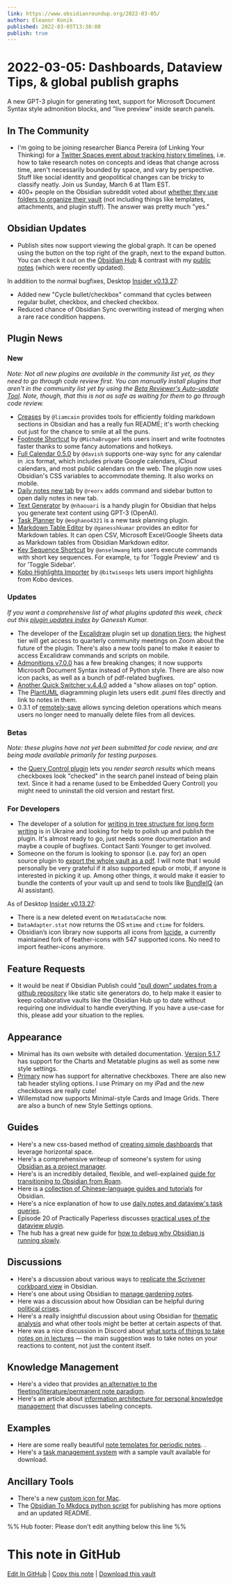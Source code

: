 ```yaml
---
link: https://www.obsidianroundup.org/2022-03-05/
author: Eleanor Konik
published: 2022-03-05T13:30:00
publish: true
---
```


# 2022-03-05: Dashboards, Dataview Tips, & global publish graphs
A new GPT-3 plugin for generating text, support for Microsoft Document Syntax style admonition blocks, and "live preview" inside search panels. 

## In The Community

-   I'm going to be joining researcher Bianca Pereira (of Linking Your Thinking) for a [Twitter Spaces event about tracking history timelines](https://twitter.com/i/spaces/1yoKMWDaaqOJQ), i.e. how to take research notes on concepts and ideas that change across time, aren't necessarily bounded by space, and vary by perspective. Stuff like social identity and geopolitical changes can be tricky to classify neatly. Join us Sunday, March 6 at 11am EST.
-   400+ people on the Obsidian subreddit voted about [whether they use folders to organize their vault](https://www.reddit.com/r/ObsidianMD/comments/t2gk0j/folders_or_no_folders/) (not including things like templates, attachments, and plugin stuff). The answer was pretty much "yes."

## Obsidian Updates

-   Publish sites now support viewing the global graph. It can be opened using the button on the top right of the graph, next to the expand button. You can check it out on the [Obsidian Hub](https://publish.obsidian.md/hub/00+-+Start+here) & contrast with my [public notes](https://publish.obsidian.md/eleanorkonik/) (which were recently updated).

In addition to the normal bugfixes, Desktop [Insider v0.13.27](https://forum.obsidian.md/t/obsidian-release-v0-13-27-insider-build/33223):

-   Added new "Cycle bullet/checkbox" command that cycles between regular bullet, checkbox, and checked checkbox.
-   Reduced chance of Obsidian Sync overwriting instead of merging when a rare race condition happens.

## Plugin News

### New

_Note: Not all new plugins are available in the community list yet, as they need to go through code review first. You can manually install plugins that aren't in the community list yet by using the [Beta Reviewer's Auto-update Tool](https://github.com/TfTHacker/obsidian42-brat). Note, though, that this is not as safe as waiting for them to go through code review._

-   [Creases](https://github.com/liamcain/obsidian-creases) by `@liamcain` provides tools for efficiently folding markdown sections in Obsidian and has a really fun README; it's worth checking out just for the chance to smile at all the puns.
-   [Footnote Shortcut](https://github.com/MichaBrugger/obsidian-footnotes) by `@MichaBrugger` lets users insert and write footnotes faster thanks to some fancy automations and hotkeys.
-   [Full Calendar 0.5.0](https://github.com/davish/obsidian-full-calendar/releases/tag/0.5.1) by `@davish` supports one-way sync for any calendar in .ics format, which includes private Google calendars, iCloud calendars, and most public calendars on the web. The plugin now uses Obsidian's CSS variables to accommodate theming. It also works on mobile.
-   [Daily notes new tab](https://github.com/reorx/obsidian-daily-notes-new-tab) by `@reorx` adds command and sidebar button to open daily notes in new tab.
-   [Text Generator](https://github.com/nhaouari/obsidian-textgenerator-plugin) by `@nhaouari` is a handy plugin for Obsidian that helps you generate text content using GPT-3 (OpenAI).
-   [Task Planner](https://github.com/eoghano4321/TaskPlanner) by `@eoghano4321` is a new task planning plugin.
-   [Markdown Table Editor](https://github.com/ganesshkumar/obsidian-table-editor) by `@ganesshkumar` provides an editor for Markdown tables. It can open CSV, Microsoft Excel/Google Sheets data as Markdown tables from Obsidian Markdown editor.
-   [Key Sequence Shortcut](https://github.com/anselmwang/obsidian-key-sequence-shortcut) by `@anselmwang` lets users execute commands with short key sequences. For example, `tp` for 'Toggle Preview' and `tb` for 'Toggle Sidebar'.
-   [Kobo Highlights Importer](https://github.com/bitwiseops/obsidian-kobo-highlights-import) by `@bitwiseops` lets users import highlights from Kobo devices.

### Updates

_If you want a comprehensive list of what plugins updated this week, check out this [plugin updates index](https://obsidian-plugin-stats.vercel.app/updates) by Ganessh Kumar._

-   The developer of the [Excalidraw](https://github.com/zsviczian/obsidian-excalidraw-plugin/releases) plugin set up [donation tiers](https://ko-fi.com/zsolt); the highest tier will get access to quarterly community meetings on Zoom about the future of the plugin. There's also a new tools panel to make it easier to access Excalidraw commands and scripts on mobile.
-   [Admonitions v7.0.0](https://github.com/valentine195/obsidian-admonition/releases/tag/7.0.0) has a few breaking changes; it now supports Microsoft Document Syntax instead of Python style. There are also now icon packs, as well as a bunch of pdf-related bugfixes.
-   [Another Quick Switcher v.4.4.0](https://github.com/tadashi-aikawa/obsidian-another-quick-switcher/releases/tag/4.4.0) added a "show aliases on top" option.
-   The [PlantUML](https://github.com/joethei/obsidian-plantuml) diagramming plugin lets users edit .puml files directly and link to notes in them.
-   0.3.1 of [remotely-save](https://github.com/fyears/remotely-save) allows syncing deletion operations which means users no longer need to manually delete files from all devices.

### Betas

_Note: these plugins have not yet been submitted for code review, and are being made available primarily for testing purposes._

-   the [Query Control plugin](https://github.com/nothingislost/obsidian-query-control/releases/tag/0.3.0) lets you _render search results_ which means checkboxes look "checked" in the search panel instead of being plain text. Since it had a rename (used to be Embedded Query Control) you might need to uninstall the old version and restart first.

### For Developers

-   The developer of a solution for [writing in tree structure for long form writing](https://forum.obsidian.md/t/writing-in-tree-structure-the-solution-to-long-form-writing-gingko/20727/67) is in Ukraine and looking for help to polish up and publish the plugin. It's almost ready to go, just needs some documentation and maybe a couple of bugfixes. Contact Santi Younger to get involved.
-   Someone on the forum is looking to sponsor (i.e. pay for) an open source plugin to [export the whole vault as a pdf](https://forum.obsidian.md/t/will-pay-for-dev-vault-to-pdf/33335). I will note that I would personally be very grateful if it also supported epub or mobi, if anyone is interested in picking it up. Among other things, it would make it easier to bundle the contents of your vault up and send to tools like [BundleIQ](https://www.bundleiq.com/) (an AI assistant).

As of Desktop [Insider v0.13.27](https://forum.obsidian.md/t/obsidian-release-v0-13-27-insider-build/33223):

-   There is a new deleted event on `MetadataCache` now.
-   `DataAdapter.stat` now returns the OS `mtime` and `ctime` for folders.
-   Obsidian’s icon library now supports all icons from [lucide](https://lucide.dev/), a currently maintained fork of feather-icons with 547 supported icons. No need to import feather-icons anymore.

## Feature Requests

-   It would be neat if Obsidian Publish could ["pull down" updates from a github repository](https://forum.obsidian.md/t/github-webhooks-for-obsidian-publish/33457) like static site generators do, to help make it easier to keep collaborative vaults like the Obsidian Hub up to date without requiring one individual to handle everything. If you have a use-case for this, please add your situation to the replies.

## Appearance

-   Minimal has its own website with detailed documentation. [Version 5.1.7](https://github.com/kepano/obsidian-minimal/releases/tag/5.1.7) has support for the Charts and Metatable plugins as well as some new style settings.
-   [Primary](https://github.com/ceciliamay/obsidianmd-theme-primary/releases/tag/v.1.3.0) now has support for alternative checkboxes. There are also new tab header styling options. I use Primary on my iPad and the new checkboxes are really cute!
-   Willemstad now supports Minimal-style Cards and Image Grids. There are also a bunch of new Style Settings options.

## Guides

-   Here's a new css-based method of [creating simple dashboards](https://tfthacker.medium.com/dashboard-a-simple-organization-and-navigation-method-for-obsidian-vaults-2b1982d023a0) that leverage horizontal space.
-   Here's a comprehensive writeup of someone's system for using [Obsidian as a project manager](https://forum.obsidian.md/t/using-obsidian-at-work-project-manager-project-lead/33137).
-   Here's is an incredibly detailed, flexible, and well-explained [guide for transitioning to Obsidian from Roam](https://denisetodd.medium.com/the-road-from-roam-to-obsidian-f40d2333a676).
-   Here is a [collection of Chinese-language guides and tutorials](https://medium.com/pm%E7%9A%84%E7%94%9F%E7%94%A2%E5%8A%9B%E5%B7%A5%E5%85%B7%E7%AE%B1/obsidian-%E4%BD%BF%E7%94%A8%E6%95%99%E5%AD%B8-%E7%B8%BD%E7%9B%AE%E9%8C%84-%E6%8C%81%E7%BA%8C%E6%9B%B4%E6%96%B0%E4%B8%AD-2d23dce3ef02) for Obsidian.
-   Here's a nice explanation of how to use [daily notes and dataview's task queries](https://www.workings.tools/p/how-i-use-daily-notes-in-obsidian).
-   Episode 20 of Practically Paperless discusses [practical uses of the dataview plugin](https://jamierubin.net/2022/03/01/practically-paperless-with-obsidian-episode-20-experimenting-with-the-dataview-plug-in/).
-   The hub has a great new guide for [how to debug why Obsidian is running slowly](https://publish.obsidian.md/hub/04+-+Guides%2C+Workflows%2C+%26+Courses/Guides/How+to+debug+why+Obsidian+is+running+slowly).

## Discussions

-   Here's a discussion about various ways to [replicate the Scrivener corkboard view](https://www.reddit.com/r/ObsidianMD/comments/t4e2l4/does_anyone_know_how_to_make_a_corkboard/) in Obsidian.
-   Here's one about using Obsidian to [manage gardening notes](https://www.reddit.com/r/ObsidianMD/comments/t1yte6/garden_management_in_obsidian/).
-   Here was a discussion about how Obsidian can be helpful during [political crises](https://www.reddit.com/r/ObsidianMD/comments/t2m3q8/the_prospect_of_being_disconnected_from_the_rest/).
-   Here's a really insightful discussion about using Obsidian for [thematic analysis](https://www.reddit.com/r/ObsidianMD/comments/t3bjuw/using_obsidian_for_thematic_analysis/) and what other tools might be better at certain aspects of that.
-   Here was a nice discussion in Discord about [what sorts of things to take notes on in lectures](https://discord.com/channels/686053708261228577/710585052769157141/949012707993075762) — the main suggestion was to take notes on your reactions to content, not just the content itself.

## Knowledge Management

-   Here's a video that provides [an alternative to the fleeting/literature/permanent note paradigm](https://www.youtube.com/watch?v=t4vKPhjcMZg).
-   Here's an article about [information architecture for personal knowledge management](https://cody-burleson.medium.com/ia-for-pkm-crows-camels-concepts-and-the-cognitive-divide-7523c0bfa5eb) that discusses labeling concepts.

## Examples

-   Here are some really beautiful [note templates for periodic notes](https://github.com/mulfok/periodic-note-templates). .
-   Here's a [task management system](https://www.reddit.com/r/ObsidianMD/comments/t3s8ek/i_turned_my_task_management_system_into_a/) with a sample vault available for download.

## Ancillary Tools

-   There's a new [custom icon for Mac](https://www.reddit.com/r/ObsidianMD/comments/t2zps9/the_app_icon_didnt_fit_my_dock_style_so_i_made_a/).
-   The [Obsidian To Mkdocs python script](https://github.com/Mara-Li/mkdocs_obsidian_publish) for publishing has more options and an updated README.

%% Hub footer: Please don't edit anything below this line %%

# This note in GitHub

<span class="git-footer">[Edit In GitHub](https://github.dev/obsidian-community/obsidian-hub/blob/main/01%20-%20Community/Obsidian%20Roundup/2022-03-05%20Dashboards%2C%20Dataview%20Tips%2C%20%26%20global%20publish%20graphs.md "git-hub-edit-note") | [Copy this note](https://raw.githubusercontent.com/obsidian-community/obsidian-hub/main/01%20-%20Community/Obsidian%20Roundup/2022-03-05%20Dashboards%2C%20Dataview%20Tips%2C%20%26%20global%20publish%20graphs.md "git-hub-copy-note") | [Download this vault](https://github.com/obsidian-community/obsidian-hub/archive/refs/heads/main.zip "git-hub-download-vault") </span>

